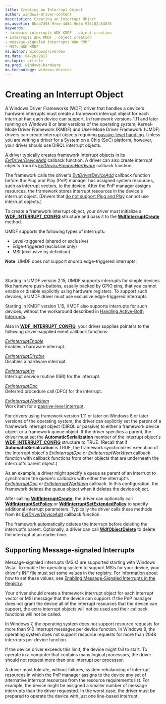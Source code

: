 ```yaml
---
title: Creating an Interrupt Object
author: windows-driver-content
description: Creating an Interrupt Object
ms.assetid: 8bea7498-9fee-4d84-9e6b-976102c54876
keywords:
- hardware interrupts WDK KMDF , object creation
- interrupts WDK KMDF , object creation
- message-signaled interrupts WDK KMDF
- MSIs WDK KMDF
ms.author: windowsdriverdev
ms.date: 04/20/2017
ms.topic: article
ms.prod: windows-hardware
ms.technology: windows-devices
---
```


# Creating an Interrupt Object


A Windows Driver Frameworks (WDF) driver that handles a device's hardware interrupts must create a framework interrupt object for each interrupt that each device can support. In framework versions 1.11 and later running on Windows 8 or later versions of the operating system, Kernel-Mode Driver Framework (KMDF) and User-Mode Driver Framework (UMDF) drivers can create interrupt objects requiring [passive-level handling](supporting-passive-level-interrupts.md). Unless you are writing a driver for a System on a Chip (SoC) platform, however, your driver should use DIRQL interrupt objects.

A driver typically creates framework interrupt objects in its [*EvtDriverDeviceAdd*](https://msdn.microsoft.com/library/windows/hardware/ff541693) callback function. A driver can also create interrupt objects from its [*EvtDevicePrepareHardware*](https://msdn.microsoft.com/library/windows/hardware/ff540880) callback function.

The framework calls the driver's [*EvtDriverDeviceAdd*](https://msdn.microsoft.com/library/windows/hardware/ff541693) callback function before the Plug and Play (PnP) manager has assigned system resources, such as interrupt vectors, to the device. After the PnP manager assigns resources, the framework stores interrupt resources in the device's interrupt object. (Drivers that [do not support Plug and Play](using-kernel-mode-driver-framework-with-non-pnp-drivers.md) cannot use interrupt objects.)

To create a framework interrupt object, your driver must initialize a [**WDF\_INTERRUPT\_CONFIG**](https://msdn.microsoft.com/library/windows/hardware/ff552347) structure and pass it to the [**WdfInterruptCreate**](https://msdn.microsoft.com/library/windows/hardware/ff547345) method.

UMDF supports the following types of interrupts:

-   Level-triggered (shared or exclusive)
-   Edge-triggered (exclusive only)
-   MSI (exclusive by definition)

**Note**  UMDF does not support *shared* edge-triggered interrupts.

 

Starting in UMDF version 2.15, UMDF supports interrupts for simple devices like hardware push-buttons, usually backed by GPIO pins, that you cannot enable or disable explicitly using hardware registers. To support such devices, a UMDF driver must use exclusive edge-triggered interrupts.

Starting in KMDF version 1.15, KMDF also supports interrupts for such devices, without the workaround described in [Handling Active-Both Interrupts](handling-active-both-interrupts.md).

Also in [**WDF\_INTERRUPT\_CONFIG**](https://msdn.microsoft.com/library/windows/hardware/ff552347), your driver supplies pointers to the following driver-supplied event callback functions:

<a href="" id="---------evtinterruptenable--------"></a>[*EvtInterruptEnable*](https://msdn.microsoft.com/library/windows/hardware/ff541730)  
Enables a hardware interrupt.

<a href="" id="---------evtinterruptdisable--------"></a>[*EvtInterruptDisable*](https://msdn.microsoft.com/library/windows/hardware/ff541714)  
Disables a hardware interrupt.

<a href="" id="---------evtinterruptisr--------"></a>[*EvtInterruptIsr*](https://msdn.microsoft.com/library/windows/hardware/ff541735)  
Interrupt service routine (ISR) for the interrupt.

<a href="" id="---------evtinterruptdpc--------"></a>[*EvtInterruptDpc*](https://msdn.microsoft.com/library/windows/hardware/ff541721)  
Deferred procedure call (DPC) for the interrupt.

<a href="" id="evtinterruptworkitem"></a>[*EvtInterruptWorkItem*](https://msdn.microsoft.com/library/windows/hardware/hh406422)  
Work item for a [passive-level interrupt](supporting-passive-level-interrupts.md).

For drivers using framework version 1.11 or later on Windows 8 or later versions of the operating system, the driver can explicitly set the parent of a framework interrupt object (DIRQL or passive) to either a framework device object or a framework queue object. If the driver specifies a parent, the driver must set the **AutomaticSerialization** member of the interrupt object's [**WDF\_INTERRUPT\_CONFIG**](https://msdn.microsoft.com/library/windows/hardware/ff552347) structure to TRUE. (Recall that if **AutomaticSerialization** is TRUE, the framework synchronizes execution of the interrupt object's [*EvtInterruptDpc*](https://msdn.microsoft.com/library/windows/hardware/ff541721) or [*EvtInterruptWorkItem*](https://msdn.microsoft.com/library/windows/hardware/hh406422) callback function with callback functions from other objects that are underneath the interrupt's parent object.)

As an example, a driver might specify a queue as parent of an interrupt to synchronize the queue's callbacks with either the interrupt's [*EvtInterruptDpc*](https://msdn.microsoft.com/library/windows/hardware/ff541721) or [*EvtInterruptWorkItem*](https://msdn.microsoft.com/library/windows/hardware/hh406422) callback. In this configuration, the framework deletes the queue object when it deletes the device object.

After calling [**WdfInterruptCreate**](https://msdn.microsoft.com/library/windows/hardware/ff547345), the driver can optionally call [**WdfInterruptSetPolicy**](https://msdn.microsoft.com/library/windows/hardware/ff547387) or [**WdfInterruptSetExtendedPolicy**](https://msdn.microsoft.com/library/windows/hardware/ff547381) to specify additional interrupt parameters. Typically the driver calls these methods from its [*EvtDriverDeviceAdd*](https://msdn.microsoft.com/library/windows/hardware/ff541693) callback function.

The framework automatically deletes the interrupt before deleting the interrupt's parent. Optionally, a driver can call [**WdfObjectDelete**](https://msdn.microsoft.com/library/windows/hardware/ff548734) to delete the interrupt at an earlier time.

## Supporting Message-signaled Interrupts


Message-signaled interrupts (MSIs) are supported starting with Windows Vista. To enable the operating system to support MSIs for your device, your driver's INF file must set some values in the registry. For information about how to set these values, see [Enabling Message-Signaled Interrupts in the Registry](https://msdn.microsoft.com/library/windows/hardware/ff544246).

Your driver should create a framework interrupt object for each interrupt vector or MSI message that the device can support. If the PnP manager does not grant the device all of the interrupt resources that the device can support, the extra interrupt objects will not be used and their callback functions will not be called.

In Windows 7, the operating system does not support resource requests for more than 910 interrupt messages per device function. In Windows 8, the operating system does not support resource requests for more than 2048 interrupts per device function.

If the device driver exceeds this limit, the device might fail to start. To operate in a computer that contains many logical processors, the driver should not request more than one interrupt per processor.

A driver must tolerate, without failures, system rebalancing of interrupt resources in which the PnP manager assigns to the device any set of alternative interrupt resources from the resource requirements list. For example, the device might be assigned a smaller number of message interrupts than the driver requested. In the worst case, the driver must be prepared to operate the device with just one line-based interrupt.

 

 





